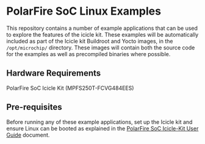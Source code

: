 # PolarFire SoC Linux Examples

This repository contains a number of example applications that can be used to
explore the features of the icicle kit.
These examples will be automatically included as part of the Icicle kit
Buildroot and Yocto images, in the `/opt/microchip/` directory.
These images will contain both the source code for the examples as well as
precompiled binaries where possible.

## Hardware Requirements

PolarFire SoC Icicle Kit (MPFS250T-FCVG484EES)

## Pre-requisites

Before running any of these example applications, set up the Icicle kit and
ensure Linux can be booted as explained in the
[PolarFire SoC Icicle-Kit User Guide][1] document.

[1]: https://mi-v-ecosystem.github.io/redirects/updating-icicle-kit_updating-icicle-kit-design-and-linux
